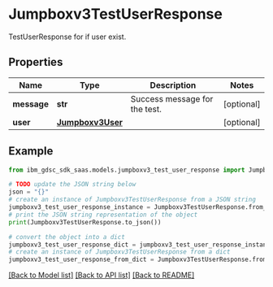 # Jumpboxv3TestUserResponse

TestUserResponse for if user exist.

## Properties

Name | Type | Description | Notes
------------ | ------------- | ------------- | -------------
**message** | **str** | Success message for the test. | [optional] 
**user** | [**Jumpboxv3User**](Jumpboxv3User.md) |  | [optional] 

## Example

```python
from ibm_gdsc_sdk_saas.models.jumpboxv3_test_user_response import Jumpboxv3TestUserResponse

# TODO update the JSON string below
json = "{}"
# create an instance of Jumpboxv3TestUserResponse from a JSON string
jumpboxv3_test_user_response_instance = Jumpboxv3TestUserResponse.from_json(json)
# print the JSON string representation of the object
print(Jumpboxv3TestUserResponse.to_json())

# convert the object into a dict
jumpboxv3_test_user_response_dict = jumpboxv3_test_user_response_instance.to_dict()
# create an instance of Jumpboxv3TestUserResponse from a dict
jumpboxv3_test_user_response_from_dict = Jumpboxv3TestUserResponse.from_dict(jumpboxv3_test_user_response_dict)
```
[[Back to Model list]](../README.md#documentation-for-models) [[Back to API list]](../README.md#documentation-for-api-endpoints) [[Back to README]](../README.md)



